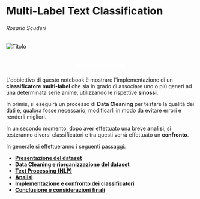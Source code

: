 # Multi-Label Text Classification
###### Rosario Scuderi
![Titolo](https://wallpapercave.com/wp/wp5342493.jpg)
<div class="list-group" id="list-tab" role="tablist">
<h2 class="list-group-item list-group-item-action active" data-toggle="list" style='background:light-blue; border:0; color:white' role="tab" aria-controls="home"><center>Introduzione</center></h2>

    

L'obbiettivo di questo notebook è mostrare l'implementazione di un **classificatore multi-label** che sia in grado di associare uno o più generi ad una determinata serie anime, utilizzando le rispettive **sinossi**.

In primis, si eseguirà un processo di **Data Cleaning** per testare la qualità dei dati e, qualora fosse necessario, modificarli in modo da evitare errori e renderli migliori.

In un secondo momento, dopo aver effettuato una breve **analisi**, si testeranno diversi classificatori e tra questi verrà effettuato un **confronto**.

In generale si effettueranno i seguenti passaggi:
   
* [**Presentazione del dataset**](#1)
* [**Data Cleaning e riorganizzazione del dataset**](#2)
* [**Text Processing (NLP)**](#3)
* [**Analisi**](#4)
* [**Implementazione e confronto  dei classificatori**](#5)
* [**Conclusione e considerazioni finali**](#6)
